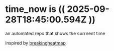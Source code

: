# time_now is (( 2025-09-28T18:45:00.594Z ))

an automated repo that shows the currnent time

inspired by [breakingheatmap](https://github.com/breakingheatmap/breakingheatmap)